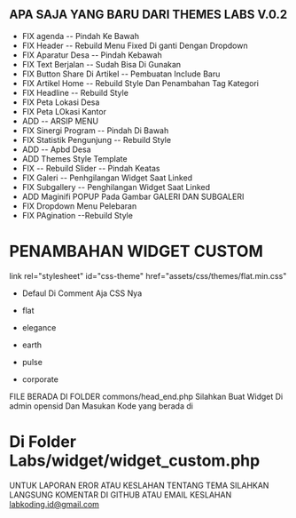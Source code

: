 

## APA SAJA YANG BARU DARI THEMES LABS V.0.2

+ FIX agenda -- Pindah Ke Bawah
+ FIX Header -- Rebuild Menu Fixed Di ganti Dengan Dropdown
+ FIX Aparatur Desa -- Pindah Kebawah
+ FIX Text Berjalan -- Sudah Bisa Di Gunakan
+ FIX Button Share Di Artikel -- Pembuatan Include Baru
+ FIX  Artikel Home -- Rebuild Style Dan Penambahan Tag Kategori
+ FIX Headline -- Rebuild Style 
+ FIX Peta Lokasi Desa 
+ FIX Peta LOkasi Kantor
+ ADD -- ARSIP MENU
+ FIX Sinergi Program -- Pindah Di Bawah
+ FIX Statistik Pengunjung -- Rebuild Style 
+ ADD -- Apbd Desa
+ ADD Themes Style Template
+ FIX -- Rebuild Slider -- Pindah Keatas
+ FIX Galeri -- Penhgilangan Widget Saat Linked
+ FIX Subgallery -- Penghilangan Widget Saat Linked
+ ADD Maginifi POPUP Pada Gambar  GALERI DAN SUBGALERI
+ FIX Dropdown Menu Pelebaran
+ FIX PAgination --Rebuild Style


# PENAMBAHAN WIDGET CUSTOM 
link rel="stylesheet" id="css-theme" href="assets/css/themes/flat.min.css" 

 * Defaul Di Comment Aja CSS Nya
 
 * flat
 
 * elegance
 
 * earth
 
 * pulse
 
 * corporate
 
FILE BERADA DI FOLDER commons/head_end.php
Silahkan Buat Widget Di admin opensid Dan Masukan Kode yang berada di
# Di Folder Labs/widget/widget_custom.php

UNTUK LAPORAN EROR ATAU KESLAHAN TENTANG TEMA SILAHKAN LANGSUNG KOMENTAR DI GITHUB ATAU EMAIL KESLAHAN
labkoding.id@gmail.com
